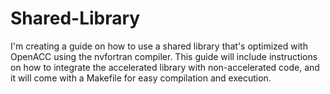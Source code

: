 # Shared-Library
I'm creating a guide on how to use a shared library that's optimized with OpenACC using the nvfortran compiler. This guide will include instructions on how to integrate the accelerated library with non-accelerated code, and it will come with a Makefile for easy compilation and execution.
